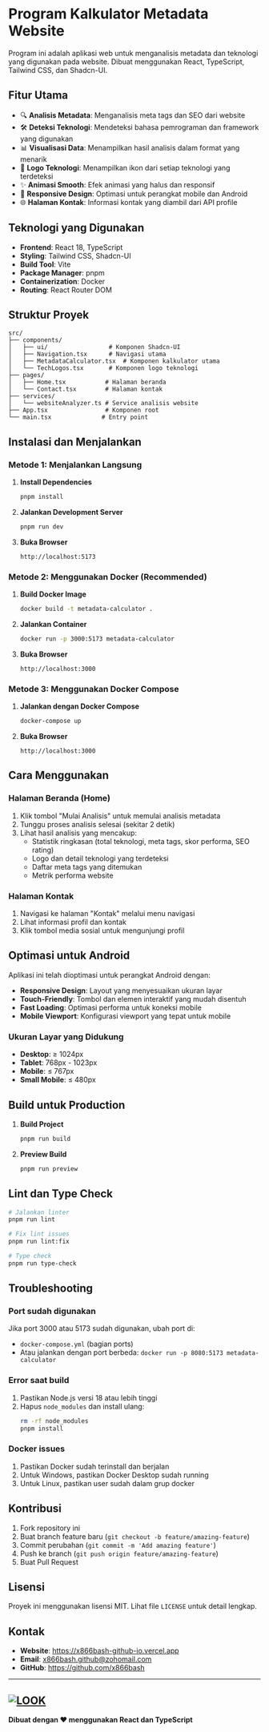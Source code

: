 # Program Kalkulator Metadata Website

Program ini adalah aplikasi web untuk menganalisis metadata dan teknologi yang digunakan pada website. Dibuat menggunakan React, TypeScript, Tailwind CSS, dan Shadcn-UI.

## Fitur Utama

- 🔍 **Analisis Metadata**: Menganalisis meta tags dan SEO dari website
- 🛠️ **Deteksi Teknologi**: Mendeteksi bahasa pemrograman dan framework yang digunakan
- 📊 **Visualisasi Data**: Menampilkan hasil analisis dalam format yang menarik
- 🎨 **Logo Teknologi**: Menampilkan ikon dari setiap teknologi yang terdeteksi
- ✨ **Animasi Smooth**: Efek animasi yang halus dan responsif
- 📱 **Responsive Design**: Optimasi untuk perangkat mobile dan Android
- 🌐 **Halaman Kontak**: Informasi kontak yang diambil dari API profile

## Teknologi yang Digunakan

- **Frontend**: React 18, TypeScript
- **Styling**: Tailwind CSS, Shadcn-UI
- **Build Tool**: Vite
- **Package Manager**: pnpm
- **Containerization**: Docker
- **Routing**: React Router DOM

## Struktur Proyek

```
src/
├── components/
│   ├── ui/                 # Komponen Shadcn-UI
│   ├── Navigation.tsx      # Navigasi utama
│   ├── MetadataCalculator.tsx  # Komponen kalkulator utama
│   └── TechLogos.tsx       # Komponen logo teknologi
├── pages/
│   ├── Home.tsx           # Halaman beranda
│   └── Contact.tsx        # Halaman kontak
├── services/
│   └── websiteAnalyzer.ts # Service analisis website
├── App.tsx                # Komponen root
└── main.tsx              # Entry point
```

## Instalasi dan Menjalankan

### Metode 1: Menjalankan Langsung

1. **Install Dependencies**
   ```bash
   pnpm install
   ```

2. **Jalankan Development Server**
   ```bash
   pnpm run dev
   ```

3. **Buka Browser**
   ```
   http://localhost:5173
   ```

### Metode 2: Menggunakan Docker (Recommended)

1. **Build Docker Image**
   ```bash
   docker build -t metadata-calculator .
   ```

2. **Jalankan Container**
   ```bash
   docker run -p 3000:5173 metadata-calculator
   ```

3. **Buka Browser**
   ```
   http://localhost:3000
   ```

### Metode 3: Menggunakan Docker Compose

1. **Jalankan dengan Docker Compose**
   ```bash
   docker-compose up
   ```

2. **Buka Browser**
   ```
   http://localhost:3000
   ```

## Cara Menggunakan

### Halaman Beranda (Home)
1. Klik tombol "Mulai Analisis" untuk memulai analisis metadata
2. Tunggu proses analisis selesai (sekitar 2 detik)
3. Lihat hasil analisis yang mencakup:
   - Statistik ringkasan (total teknologi, meta tags, skor performa, SEO rating)
   - Logo dan detail teknologi yang terdeteksi
   - Daftar meta tags yang ditemukan
   - Metrik performa website

### Halaman Kontak
1. Navigasi ke halaman "Kontak" melalui menu navigasi
2. Lihat informasi profil dan kontak
3. Klik tombol media sosial untuk mengunjungi profil

## Optimasi untuk Android

Aplikasi ini telah dioptimasi untuk perangkat Android dengan:

- **Responsive Design**: Layout yang menyesuaikan ukuran layar
- **Touch-Friendly**: Tombol dan elemen interaktif yang mudah disentuh
- **Fast Loading**: Optimasi performa untuk koneksi mobile
- **Mobile Viewport**: Konfigurasi viewport yang tepat untuk mobile

### Ukuran Layar yang Didukung
- **Desktop**: ≥ 1024px
- **Tablet**: 768px - 1023px
- **Mobile**: ≤ 767px
- **Small Mobile**: ≤ 480px

## Build untuk Production

1. **Build Project**
   ```bash
   pnpm run build
   ```

2. **Preview Build**
   ```bash
   pnpm run preview
   ```

## Lint dan Type Check

```bash
# Jalankan linter
pnpm run lint

# Fix lint issues
pnpm run lint:fix

# Type check
pnpm run type-check
```

## Troubleshooting

### Port sudah digunakan
Jika port 3000 atau 5173 sudah digunakan, ubah port di:
- `docker-compose.yml` (bagian ports)
- Atau jalankan dengan port berbeda: `docker run -p 8080:5173 metadata-calculator`

### Error saat build
1. Pastikan Node.js versi 18 atau lebih tinggi
2. Hapus `node_modules` dan install ulang:
   ```bash
   rm -rf node_modules
   pnpm install
   ```

### Docker issues
1. Pastikan Docker sudah terinstall dan berjalan
2. Untuk Windows, pastikan Docker Desktop sudah running
3. Untuk Linux, pastikan user sudah dalam grup docker

## Kontribusi

1. Fork repository ini
2. Buat branch feature baru (`git checkout -b feature/amazing-feature`)
3. Commit perubahan (`git commit -m 'Add amazing feature'`)
4. Push ke branch (`git push origin feature/amazing-feature`)
5. Buat Pull Request

## Lisensi

Proyek ini menggunakan lisensi MIT. Lihat file `LICENSE` untuk detail lengkap.

## Kontak

- **Website**: https://x866bash-github-io.vercel.app
- **Email**: x866bash.github@zohomail.com
- **GitHub**: https://github.com/x866bash

---
[![LOOK](https://encrypted-tbn0.gstatic.com/images?q=tbn:ANd9GcST1UHO0GNcAvfUyhRUEg8sZQfP1TabGtq7MQ&s)](https://kalkulasi-data-website.vercel.app/)
---
<b>Dibuat dengan ❤️ menggunakan React dan TypeScript

